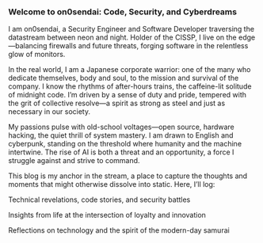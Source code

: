 ### Welcome to on0sendai: Code, Security, and Cyberdreams
I am on0sendai, a Security Engineer and Software Developer traversing the datastream between neon and night. Holder of the CISSP, I live on the edge—balancing firewalls and future threats, forging software in the relentless glow of monitors.

In the real world, I am a Japanese corporate warrior: one of the many who dedicate themselves, body and soul, to the mission and survival of the company. I know the rhythms of after-hours trains, the caffeine-lit solitude of midnight code. I’m driven by a sense of duty and pride, tempered with the grit of collective resolve—a spirit as strong as steel and just as necessary in our society.

My passions pulse with old-school voltages—open source, hardware hacking, the quiet thrill of system mastery. I am drawn to English and cyberpunk, standing on the threshold where humanity and the machine intertwine. The rise of AI is both a threat and an opportunity, a force I struggle against and strive to command.

This blog is my anchor in the stream, a place to capture the thoughts and moments that might otherwise dissolve into static. Here, I’ll log:

Technical revelations, code stories, and security battles

Insights from life at the intersection of loyalty and innovation

Reflections on technology and the spirit of the modern-day samurai